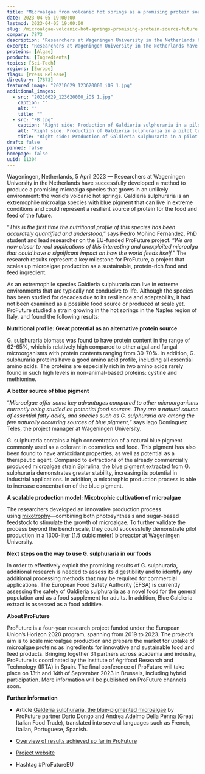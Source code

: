 ```yaml
---
title: "Microalgae from volcanic hot springs as a promising protein source for the future"
date: 2023-04-05 19:00:00
lastmod: 2023-04-05 19:00:00
slug: /microalgae-volcanic-hot-springs-promising-protein-source-future
company: 7873
description: "Researchers at Wageningen University in the Netherlands have successfully developed a method to produce a promising microalga species that could represent a resilient source of protein for the food and feed of the future."
excerpt: "Researchers at Wageningen University in the Netherlands have successfully developed a method to produce a promising microalga species that could represent a resilient source of protein for the food and feed of the future."
proteins: [Algae]
products: [Ingredients]
topics: [Sci-Tech]
regions: [Europe]
flags: [Press Release]
directory: [7873]
featured_image: "20210629_123620000_iOS 1.jpg"
additional_images:
  - src: "20210629_123620000_iOS 1.jpg"
    caption: ""
    alt: ""
    title: ""
  - src: "FB.jpg"
    caption: "Right side: Production of Galdieria sulphuraria in a pilot tubular photobioreactor at AlgaePARC (Wageningen University and Research, The Netherlands); Left side: hot springs"
    alt: "Right side: Production of Galdieria sulphuraria in a pilot tubular photobioreactor at AlgaePARC (Wageningen University and Research, The Netherlands); Left side: hot springs"
    title: "Right side: Production of Galdieria sulphuraria in a pilot tubular photobioreactor at AlgaePARC (Wageningen University and Research, The Netherlands); Left side: hot springs"
draft: false
pinned: false
homepage: false
uuid: 11304
---
```

<p>Wageningen, Netherlands, 5 April 2023 — Researchers at Wageningen University in the Netherlands have successfully developed a method to produce a promising microalga species that grows in an unlikely environment: the world’s volcanic hot springs. Galdieria sulphuraria is an extremophile microalga species with blue pigment that can live in extreme conditions and could represent a resilient source of protein for the food and feed of the future.</p>
<p>“<em>This is the first time the nutritional profile of this species has been accurately quantified and understood</em>,” says Pedro Moñino Fernández, PhD student and lead researcher on the EU-funded ProFuture project. “<em>We are now closer to real applications of this interesting and unexploited microalga that could have a significant impact on how the world feeds itself.</em>” The research results represent a key milestone for ProFuture, a project that scales up microalgae production as a sustainable, protein-rich food and feed ingredient.</p>
<p>As an extremophile species Galdieria sulphuraria can live in extreme environments that are typically not conducive to life. Although the species has been studied for decades due to its resilience and adaptability, it had not been examined as a possible food source or produced at scale yet. ProFuture studied a strain growing in the hot springs in the Naples region of Italy, and found the following results:</p>
<p><strong>Nutritional profile: Great potential as an alternative protein source</strong></p>
<p>G. sulphuraria biomass was found to have protein content in the range of 62-65%, which is relatively high compared to other algal and fungal microorganisms with protein contents ranging from 30-70%. In addition, G. sulphuraria proteins have a good amino acid profile, including all essential amino acids. The proteins are especially rich in two amino acids rarely found in such high levels in non-animal-based proteins: cystine and methionine.</p>
<p><strong>A better source of blue pigment</strong></p>
<p>“<em>Microalgae offer some key advantages compared to other microorganisms currently being studied as potential food sources. They are a natural source of essential fatty acids, and species such as G. sulphuraria are among the few naturally occurring sources of blue pigment,</em>” says Iago Dominguez Teles, the project manager at Wageningen University.</p>
<p>G. sulphuraria contains a high concentration of a natural blue pigment commonly used as a colorant in cosmetics and food. This pigment has also been found to have antioxidant properties, as well as potential as a therapeutic agent. Compared to extractions of the already commercially produced microalgae strain Spirulina, the blue pigment extracted from G. sulphuraria demonstrates greater stability, increasing its potential in industrial applications. In addition, a mixotrophic production process is able to increase concentration of the blue pigment.</p>
<p><strong>A scalable production model: Mixotrophic cultivation of microalgae</strong></p>
<p>The researchers developed an innovative production process using <a href="https://www.pro-future.eu/news/industrial-mixotrophic-cultivation">mixotrophy</a>—combining both photosynthesis and sugar-based feedstock to stimulate the growth of microalgae. To further validate the process beyond the bench scale, they could successfully demonstrate pilot production in a 1300-liter (1.5 cubic meter) bioreactor at Wageningen University.</p>
<p><strong>Next steps on the way to use G. sulphuraria in our foods</strong></p>
<p>In order to effectively exploit the promising results of G. sulphuraria, additional research is needed to assess its digestibility and to identify any additional processing methods that may be required for commercial applications. The European Food Safety Authority (EFSA) is currently assessing the safety of Galdieria sulphuraria as a novel food for the general population and as a food supplement for adults. In addition, Blue Galdieria extract is assessed as a food additive.</p>
<p><strong>About ProFuture</strong></p>
<p>ProFuture is a four-year research project funded under the European Union’s Horizon 2020 program, spanning from 2019 to 2023. The project’s aim is to scale microalgae production and prepare the market for uptake of microalgae proteins as ingredients for innovative and sustainable food and feed products. Bringing together 31 partners across academia and industry, ProFuture is coordinated by the Institute of Agrifood Research and Technology (IRTA) in Spain. The final conference of ProFuture will take place on 13th and 14th of September 2023 in Brussels, including hybrid participation. More information will be published on ProFuture channels soon.</p>
<p><strong>Further information</strong></p>
<ul>
<li>
<p>Article <a href="https://www.greatitalianfoodtrade.it/en/-innovation/galderia-sulphuraria-the-blue-pigmented-microalgae/">Galderia sulphuraria, the blue-pigmented microalgae</a> by ProFuture partner Dario Dongo and Andrea Adelmo Della Penna (Great Italian Food Trade), translated into several languages such as French, Italian, Portuguese, Spanish.</p>
</li>
<li>
<p><a href="https://www.pro-future.eu/news/profuture-update-which-results-have-we-achieved-so-far">Overview of results achieved so far in ProFuture</a></p>
</li>
<li>
<p><a href="https://www.pro-future.eu/">Project website</a></p>
</li>
<li>
<p>Hashtag #ProFutureEU</p>
</li>
</ul>
